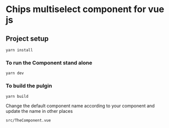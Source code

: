 # Chips multiselect component for vue js

## Project setup
```
yarn install
```

### To run the Component stand alone
```
yarn dev
```

### To build the pulgin
```
yarn build
```

Change the default component name according to your component and update the name in other places

```
src/TheComponent.vue
```
